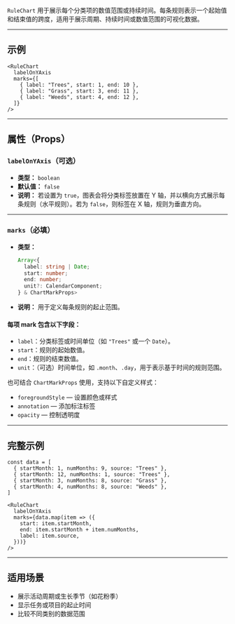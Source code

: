 `RuleChart` 用于展示每个分类项的数值范围或持续时间。每条规则表示一个起始值和结束值的跨度，适用于展示周期、持续时间或数值范围的可视化数据。

---

## 示例

```tsx
<RuleChart
  labelOnYAxis
  marks={[
    { label: "Trees", start: 1, end: 10 },
    { label: "Grass", start: 3, end: 11 },
    { label: "Weeds", start: 4, end: 12 },
  ]}
/>
```

---

## 属性（Props）

### `labelOnYAxis`（可选）

* **类型：** `boolean`
* **默认值：** `false`
* **说明：**
  若设置为 `true`，图表会将分类标签放置在 Y 轴，并以横向方式展示每条规则（水平规则）。若为 `false`，则标签在 X 轴，规则为垂直方向。

---

### `marks`（必填）

* **类型：**

  ```ts
  Array<{
    label: string | Date;
    start: number;
    end: number;
    unit?: CalendarComponent;
  } & ChartMarkProps>
  ```
* **说明：**
  用于定义每条规则的起止范围。

#### 每项 mark 包含以下字段：

* `label`：分类标签或时间单位（如 `"Trees"` 或一个 `Date`）。
* `start`：规则的起始数值。
* `end`：规则的结束数值。
* `unit`：（可选）时间单位，如 `.month`、`.day`，用于表示基于时间的规则范围。

也可结合 `ChartMarkProps` 使用，支持以下自定义样式：

* `foregroundStyle` — 设置颜色或样式
* `annotation` — 添加标注标签
* `opacity` — 控制透明度

---

## 完整示例

```tsx
const data = [
  { startMonth: 1, numMonths: 9, source: "Trees" },
  { startMonth: 12, numMonths: 1, source: "Trees" },
  { startMonth: 3, numMonths: 8, source: "Grass" },
  { startMonth: 4, numMonths: 8, source: "Weeds" },
]

<RuleChart
  labelOnYAxis
  marks={data.map(item => ({
    start: item.startMonth,
    end: item.startMonth + item.numMonths,
    label: item.source,
  }))}
/>
```

---

## 适用场景

* 展示活动周期或生长季节（如花粉季）
* 显示任务或项目的起止时间
* 比较不同类别的数据范围
